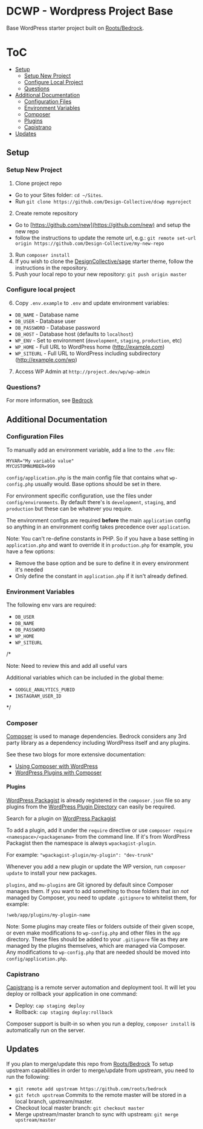 # DCWP - Wordpress Project Base

Base WordPress starter project built on [Roots/Bedrock](https://roots.io/bedrock/).

# ToC

* [Setup](#setup)
	* [Setup New Project](#setup-new-project)
	* [Configure Local Project](#configure-local-project)
	* [Questions](#questions)
* [Additional Documentation](#additional-documentation)
	* [Configuration Files](#configuration-files)
	* [Environment Variables](#environment-variables)
	* [Composer](#composer)
	* [Plugins](#plugins)
	* [Capistrano](#capistrano)
* [Updates](#updates)


## Setup 

### Setup New Project

1. Clone project repo
  * Go to your Sites folder: `cd ~/Sites`.
  * Run `git clone https://github.com/Design-Collective/dcwp myproject`
2. Create remote repository
  * Go to [https://github.com/new](https://github.com/new) and setup the new repo
  * follow the instructions to update the remote url, e.g.:
  `git remote set-url origin https://github.com/Design-Collective/my-new-repo`
3. Run `composer install`
4. If you wish to clone the [DesignCollective/sage](https://github.com/Design-Collective/sage) starter theme, follow the instructions in the repository.
5. Push your local repo to your new repository: `git push origin master`

### Configure local project
6. Copy `.env.example` to `.env` and update environment variables:
  * `DB_NAME` - Database name
  * `DB_USER` - Database user
  * `DB_PASSWORD` - Database password
  * `DB_HOST` - Database host (defaults to `localhost`)
  * `WP_ENV` - Set to environment (`development`, `staging`, `production`, etc)
  * `WP_HOME` - Full URL to WordPress home (http://example.com)
  * `WP_SITEURL` - Full URL to WordPress including subdirectory (http://example.com/wp)
7. Access WP Admin at `http://project.dev/wp/wp-admin`


### Questions?
For more information, see [Bedrock](https://roots.io/bedrock/)


## Additional Documentation

### Configuration Files

To manually add an environment variable, add a line to the `.env` file:
```
MYVAR="My variable value"
MYCUSTOMNUMBER=999
```

`config/application.php` is the main config file that contains what `wp-config.php` usually would. Base options should be set in there.

For environment specific configuration, use the files under `config/environments`. By default there's is `development`, `staging`, and `production` but these can be whatever you require.

The environment configs are required **before** the main `application` config so anything in an environment config takes precedence over `application`.

Note: You can't re-define constants in PHP. So if you have a base setting in `application.php` and want to override it in `production.php` for example, you have a few options:

* Remove the base option and be sure to define it in every environment it's needed
* Only define the constant in `application.php` if it isn't already defined.

### Environment Variables

The following env vars are required:

* `DB_USER`
* `DB_NAME`
* `DB_PASSWORD`
* `WP_HOME`
* `WP_SITEURL`

/* 

Note: Need to review this and add all useful vars

Additional variables which can be included in the global theme:
* `GOOGLE_ANALYTICS_PUBID`
* `INSTAGRAM_USER_ID`

*/

### Composer

[Composer](http://getcomposer.org) is used to manage dependencies. Bedrock considers any 3rd party library as a dependency including WordPress itself and any plugins.

See these two blogs for more extensive documentation:

* [Using Composer with WordPress](https://roots.io/using-composer-with-wordpress/)
* [WordPress Plugins with Composer](https://roots.io/wordpress-plugins-with-composer/)

#### Plugins

[WordPress Packagist](http://wpackagist.org/) is already registered in the `composer.json` file so any plugins from the [WordPress Plugin Directory](http://wordpress.org/plugins/) can easily be required.

Search for a plugin on [WordPress Packagist](http://wpackagist.org/)

To add a plugin, add it under the `require` directive or use `composer require <namespace>/<packagename>` from the command line. If it's from WordPress Packagist then the namespace is always `wpackagist-plugin`.

For example: `"wpackagist-plugin/my-plugin": "dev-trunk"`

Whenever you add a new plugin or update the WP version, run `composer update` to install your new packages.

`plugins`, and `mu-plugins` are Git ignored by default since Composer manages them. If you want to add something to those folders that *isn not* managed by Composer, you need to update `.gitignore` to whitelist them, for example:

`!web/app/plugins/my-plugin-name`

Note: Some plugins may create files or folders outside of their given scope, or even make modifications to `wp-config.php` and other files in the `app` directory. These files should be added to your `.gitignore` file as they are managed by the plugins themselves, which are managed via Composer. Any modifications to `wp-config.php` that are needed should be moved into `config/application.php`.


### Capistrano

[Capistrano](http://www.capistranorb.com/) is a remote server automation and deployment tool. It will let you deploy or rollback your application in one command:

* Deploy: `cap staging deploy`
* Rollback: `cap staging deploy:rollback`

Composer support is built-in so when you run a deploy, `composer install` is automatically run on the server.


## Updates
If you plan to merge/update this repo from [Roots/Bedrock](https://roots.io/bedrock/)
To setup upstream capabilities in order to merge/update from upstream, you need to run the following:
  * `git remote add upstream https://github.com/roots/bedrock`
  * `git fetch upstream`
  Commits to the remote master will be stored in a local branch, upstream/master.
  * Checkout local master branch: `git checkout master`
  * Merge upstream/master branch to sync with upstream: `git merge upstream/master`